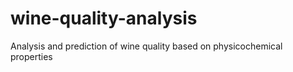 # wine-quality-analysis
Analysis and prediction of wine quality based on physicochemical properties
